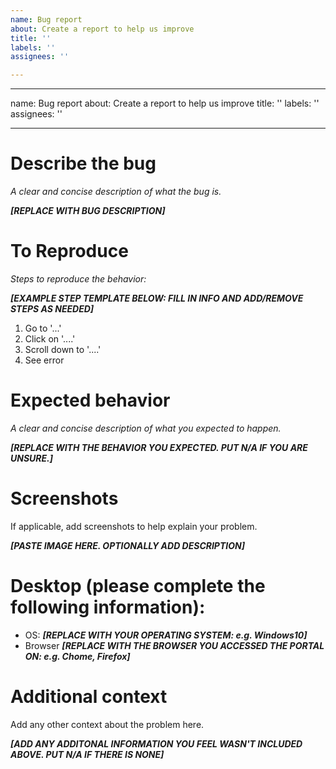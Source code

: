 ```yaml
---
name: Bug report
about: Create a report to help us improve
title: ''
labels: ''
assignees: ''

---
```


---
name: Bug report
about: Create a report to help us improve
title: ''
labels: ''
assignees: ''

---

# **Describe the bug**
*A clear and concise description of what the bug is.*

***[REPLACE WITH BUG DESCRIPTION]***

# **To Reproduce**
*Steps to reproduce the behavior:*

***[EXAMPLE STEP TEMPLATE BELOW: FILL IN INFO AND ADD/REMOVE STEPS AS NEEDED]***

1. Go to '...'
2. Click on '....'
3. Scroll down to '....'
4. See error

# **Expected behavior**
*A clear and concise description of what you expected to happen.*

***[REPLACE WITH THE BEHAVIOR YOU EXPECTED. PUT N/A IF YOU ARE UNSURE.]***

# **Screenshots**
If applicable, add screenshots to help explain your problem.

***[PASTE IMAGE HERE. OPTIONALLY ADD DESCRIPTION]***

# **Desktop (please complete the following information):**

 - OS: ***[REPLACE WITH YOUR OPERATING SYSTEM: e.g. Windows10]***
 - Browser  ***[REPLACE WITH THE BROWSER YOU ACCESSED THE PORTAL ON: e.g. Chome, Firefox]***


# **Additional context**
Add any other context about the problem here.

***[ADD ANY ADDITONAL INFORMATION YOU FEEL WASN'T INCLUDED ABOVE. PUT N/A IF THERE IS NONE]***
